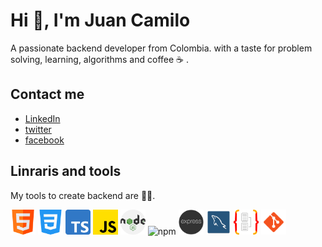 # Hi :wave:, I'm Juan Camilo

A passionate backend developer from Colombia. with a taste for problem solving, learning, algorithms and coffee :coffee: .

## Contact me
* [LinkedIn](https://www.linkedin.com/in/juan-camilo-arrieta-bernal-b05766165/?originalSubdomain=co)
* [twitter](https://twitter.com/Juan_Code21)
* [facebook](https://www.facebook.com/kamilo.arrieta.9)

## Linraris and tools
My tools to create backend are :technologist:.

<img src="./img/html5.png" width="40" height="40" alt="javascript"/> <img src="./img/css.png" width="40" height="40" alt="css"/>
<img src="./img/typescript.png" width="40" height="40" alt="typescript"/>
<img src="./img/js.png" width="40" height="40" alt="javascript"/>
<img src="./img/nodejs.png" width="40" height="40" alt="nodejs"/>
<img src="https://cdn.freebiesupply.com/logos/thumbs/1x/npm-logo.png" width="40" height="40" alt="npm"/>
<img src="./img/expressjs.png" width="40" height="40" alt="express"/>
<img src="./img/logo-mysql.png" width="40" height="40" alt="mysql"/>
<img src="./img/typeorm-logo.png" width="40" height="40" alt="typeorm"/>
<img src="./img/git.png" width="40" height="40" alt="git"/>
